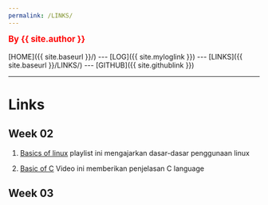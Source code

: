 ```yaml
---
permalink: /LINKS/
---
```

<span style="color:red; font-weight:bold; font-size:larger;">By {{ site.author }}</span>
<br><br>
[HOME]({{ site.baseurl }}/) ---
[LOG]({{ site.myloglink }}) ---
[LINKS]({{ site.baseurl }}/LINKS/) ---
[GITHUB]({{ site.githublink }})
<br>
<hr>

# Links
## Week 02

1. [Basics of linux](https://www.youtube.com/watch?v=xRX6ZI_P-LA&list=PLckPQEKYlbxebubMWdjcGR7K_ukm35ZjN) 
playlist ini mengajarkan dasar-dasar penggunaan linux

2. [Basic of C](https://www.youtube.com/watch?v=3lQEunpmtRA)
Video ini memberikan penjelasan C language

## Week 03

